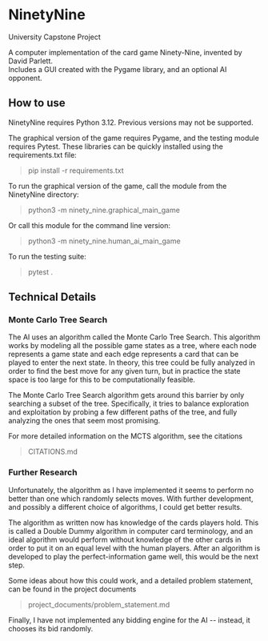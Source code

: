 # NinetyNine

University Capstone Project

A computer implementation of the card game Ninety-Nine, invented by David Parlett.  
Includes a GUI created with the Pygame library, and an optional AI opponent.

## How to use

NinetyNine requires Python 3.12. Previous versions may not be supported.

The graphical version of the game requires Pygame, and the
testing module requires Pytest. These libraries can be quickly
installed using the requirements.txt file:

> pip install -r requirements.txt

To run the graphical version of the game, call the module from the NinetyNine directory:

> python3 -m ninety_nine.graphical_main_game

Or call this module for the command line version:

> python3 -m ninety_nine.human_ai_main_game

To run the testing suite:

> pytest .

## Technical Details

### Monte Carlo Tree Search

The AI uses an algorithm called the Monte Carlo
Tree Search. This algorithm works by modeling all the possible game states as
a tree, where each node represents a game state and each edge represents a card that
can be played to enter the next state. In theory, this tree could be fully analyzed
in order to find the best move for any given turn, but in practice the state space is
too large for this to be computationally feasible.

The Monte Carlo Tree Search algorithm gets around this barrier by only searching a subset of the tree.
Specifically, it tries to balance exploration and exploitation by probing a few different paths of
the tree, and fully analyzing the ones that seem most promising.

For more detailed information on the MCTS algorithm, see the citations

> CITATIONS.md

### Further Research

Unfortunately, the algorithm as I have implemented it seems to
perform no better than one which randomly selects moves. With further development, and possibly
a different choice of algorithms, I could get better results.

The algorithm as written now has knowledge of the cards players hold. This is called a Double Dummy
algorithm in computer card terminology, and an ideal algorithm would perform without knowledge
of the other cards in order to put it on an equal level with the human players. After an algorithm
is developed to play the perfect-information game well, this would be the next step.

Some ideas about how this could work, and a detailed problem statement, can be found in the project documents

> project_documents/problem_statement.md

Finally, I have not implemented any bidding engine for the AI -- instead, it chooses its bid randomly.
